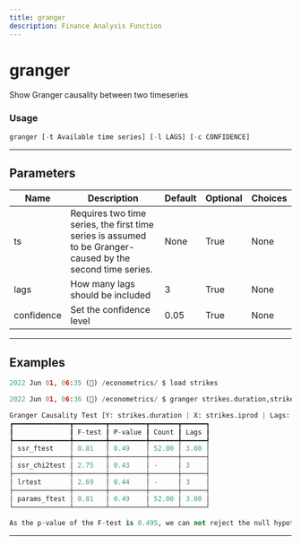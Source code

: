 ```yaml
---
title: granger
description: Finance Analysis Function
---
```


# granger

Show Granger causality between two timeseries

### Usage

```python
granger [-t Available time series] [-l LAGS] [-c CONFIDENCE]
```

---

## Parameters

| Name | Description | Default | Optional | Choices |
| ---- | ----------- | ------- | -------- | ------- |
| ts | Requires two time series, the first time series is assumed to be Granger-caused by the second time series. | None | True | None |
| lags | How many lags should be included | 3 | True | None |
| confidence | Set the confidence level | 0.05 | True | None |


---

## Examples

```python
2022 Jun 01, 06:35 (🦋) /econometrics/ $ load strikes

2022 Jun 01, 06:36 (🦋) /econometrics/ $ granger strikes.duration,strikes.iprod

Granger Causality Test [Y: strikes.duration | X: strikes.iprod | Lags: 3]
┏━━━━━━━━━━━━━━┳━━━━━━━━┳━━━━━━━━━┳━━━━━━━┳━━━━━━┓
┃              ┃ F-test ┃ P-value ┃ Count ┃ Lags ┃
┡━━━━━━━━━━━━━━╇━━━━━━━━╇━━━━━━━━━╇━━━━━━━╇━━━━━━┩
│ ssr_ftest    │ 0.81   │ 0.49    │ 52.00 │ 3.00 │
├──────────────┼────────┼─────────┼───────┼──────┤
│ ssr_chi2test │ 2.75   │ 0.43    │ -     │ 3    │
├──────────────┼────────┼─────────┼───────┼──────┤
│ lrtest       │ 2.69   │ 0.44    │ -     │ 3    │
├──────────────┼────────┼─────────┼───────┼──────┤
│ params_ftest │ 0.81   │ 0.49    │ 52.00 │ 3.00 │
└──────────────┴────────┴─────────┴───────┴──────┘

As the p-value of the F-test is 0.495, we can not reject the null hypothesis at the 0.05 confidence level.
```
---
